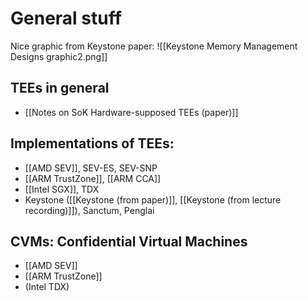 # General stuff
Nice graphic from Keystone paper: 
![[Keystone Memory Management Designs graphic2.png]]
## TEEs in general
- [[Notes on SoK Hardware-supposed TEEs (paper)]]
## Implementations of TEEs:
- [[AMD SEV]], SEV-ES, SEV-SNP
- [[ARM TrustZone]], [[ARM CCA]]
- [[Intel SGX]], TDX
- Keystone ([[Keystone (from paper)]], [[Keystone (from lecture recording)]]), Sanctum, Penglai
## CVMs: Confidential Virtual Machines
 - [[AMD SEV]]
 - [[ARM TrustZone]]
 - (Intel TDX)